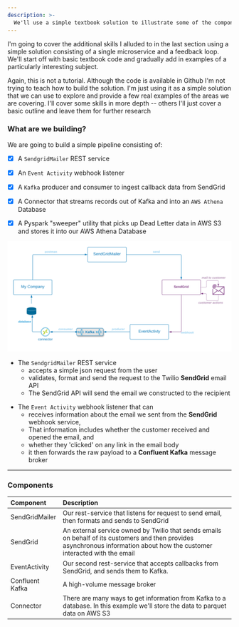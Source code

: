 ```yaml
---
description: >-
  We'll use a simple textbook solution to illustrate some of the components of a complete production deliverable.
---
```

I'm going to cover the additional skills I alluded to in the last section using a simple solution consisting of a single microservice and a feedback loop.  We'll start off with basic textbook code and gradually add in examples of a particularly interesting subject. 

Again, this is not a tutorial.  Although the code is available in Github I'm not trying to teach how to build the solution.   I'm just using it as a simple solution that we can use to explore and provide a few real examples of the areas we are covering.  I'll cover some skills in more depth -- others I'll just cover a basic outline and leave them for further research   

### What are we building?
We are going to build a simple pipeline consisting of:
* [x] A `SendgridMailer` REST service 
* [x] An `Event Activity` webhook listener
* [x] A `Kafka` producer and consumer to ingest callback data from SendGrid
* [x] A Connector that streams records out of Kafka and into an `AWS Athena` Database 
* [x] A Pyspark "sweeper" utility that picks up Dead Letter data in AWS S3 and stores it into our AWS Athena Database


![](../.gitbook/assets/sendgrid-personal-sendgrid-pipeline.png)

* The `SendgridMailer` REST service 
  * accepts a simple json request from the user
  * validates, format and send the request to the Twilio **SendGrid** email API
  * The SendGrid API will send the email we constructed to the recipient
<p/>

* The `Event Activity` webhook listener that can
  * receives information about the email we sent from the **SendGrid** webhook service,
  * That information includes whether the customer received and opened the email, and
  * whether they 'clicked' on any link in the email body
  * it then forwards the raw payload to a **Confluent Kafka** message broker
<p/>
<p/>


---

### Components

|**Component** | **Description** |  
| :--- | :--- |
| SendGridMailer | Our rest-service that listens for request to send email, then formats and sends to SendGrid |  |  
| SendGrid | An external service owned by Twilio that sends emails on behalf of its customers and then provides asynchronous information about how the customer interacted with the email|  |  
| EventActivity | Our second rest-service that accepts callbacks from SendGrid, and sends them to Kafka.    |  |  
| Confluent Kafka | A high-volume message broker |  |  
| Connector | There are many ways to get information from Kafka to a database.  In this example we'll store the data to parquet data on AWS S3 |  |  


